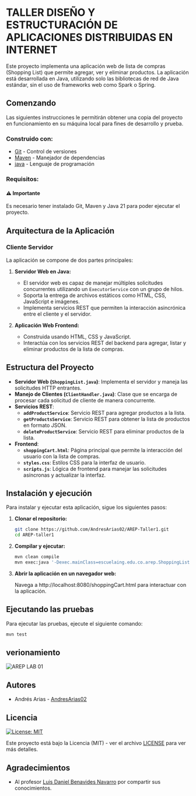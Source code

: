 # TALLER DISEÑO Y ESTRUCTURACIÓN DE APLICACIONES DISTRIBUIDAS EN INTERNET

Este proyecto implementa una aplicación web de lista de compras (Shopping List) que permite agregar, ver y eliminar productos. La aplicación está desarrollada en Java, utilizando solo las bibliotecas de red de Java estándar, sin el uso de frameworks web como Spark o Spring.

## Comenzando

Las siguientes instrucciones le permitirán obtener una copia del proyecto en funcionamiento en su máquina local para fines de desarrollo y prueba.

### Construido con:
    
* [Git](https://git-scm.com) - Control de versiones
* [Maven](https://maven.apache.org) -  Manejador de dependencias
* [java](https://www.oracle.com/java/technologies/downloads/#java21) - Lenguaje de programación

### Requisitos:

#### ⚠️ Importante

Es necesario tener instalado Git, Maven y Java 21 para poder ejecutar el proyecto.

## Arquitectura de la Aplicación
### Cliente Servidor 

La aplicación se compone de dos partes principales:

1. **Servidor Web en Java:**
    - El servidor web es capaz de manejar múltiples solicitudes concurrentes utilizando un `ExecutorService` con un grupo de hilos.
    - Soporta la entrega de archivos estáticos como HTML, CSS, JavaScript e imágenes.
    - Implementa servicios REST que permiten la interacción asincrónica entre el cliente y el servidor.

2. **Aplicación Web Frontend:**
    - Construida usando HTML, CSS y JavaScript.
    - Interactúa con los servicios REST del backend para agregar, listar y eliminar productos de la lista de compras.

## Estructura del Proyecto

- **Servidor Web (`ShoppingList.java`)**: Implementa el servidor y maneja las solicitudes HTTP entrantes.
- **Manejo de Clientes (`ClientHandler.java`)**: Clase que se encarga de procesar cada solicitud de cliente de manera concurrente.
- **Servicios REST**:
    - **`addProductService`**: Servicio REST para agregar productos a la lista.
    - **`getProductsService`**: Servicio REST para obtener la lista de productos en formato JSON.
    - **`deleteProductService`**: Servicio REST para eliminar productos de la lista.
- **Frontend**:
    - **`shoppingCart.html`**: Página principal que permite la interacción del usuario con la lista de compras.
    - **`styles.css`**: Estilos CSS para la interfaz de usuario.
    - **`scripts.js`**: Lógica de frontend para manejar las solicitudes asíncronas y actualizar la interfaz.

## Instalación y ejecución 

Para instalar y ejecutar esta aplicación, sigue los siguientes pasos:

1. **Clonar el repositorio:**

   ```bash
   git clone https://github.com/AndresArias02/AREP-Taller1.git
   cd AREP-taller1
   ```

2. **Compilar y ejecutar:**

    ```bash
   mvn clean compile
   mvn exec:java '-Dexec.mainClass=escuelaing.edu.co.arep.ShoppingList'
   ```

3. **Abrir la aplicación en un navegador web:**

   Navega a http://localhost:8080/shoppingCart.html para interactuar con la aplicación.

## Ejecutando las pruebas 

Para ejecutar las pruebas, ejecute el siguiente comando:

```bash
mvn test
```

## verionamiento 

![AREP LAB 01](https://img.shields.io/badge/AREP_LAB_01-v1.0.0-blue)

## Autores

- Andrés Arias - [AndresArias02](https://github.com/AndresArias02)

## Licencia

[![License: MIT](https://img.shields.io/badge/License-MIT-yellow.svg)](https://opensource.org/licenses/MIT)

Este proyecto está bajo la Licencia (MIT) - ver el archivo [LICENSE](LICENSE.md) para ver más detalles.

## Agradecimientos 

- Al profesor [Luis Daniel Benavides Navarro](https://ldbn.is.escuelaing.edu.co) por compartir sus conocimientos.
    
